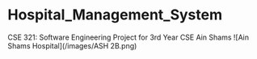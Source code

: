 # Hospital_Management_System
CSE 321: Software Engineering Project for 3rd Year CSE Ain Shams 
![Ain Shams Hospital](/images/ASH 2B.png)
